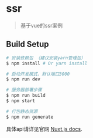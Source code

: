 # ssr

> 基于vue的ssr案例

## Build Setup

``` bash
# 安装依赖包 （建议安装yarn管理包）
$ npm install # Or yarn install

# 启动开发模式，默认端口3000
$ npm run dev

# 服务器部署步骤
$ npm run build
$ npm start

# 打包静态资源
$ npm run generate
```

具体api请详见官网 [Nuxt.js docs](https://github.com/nuxt/nuxt.js).

